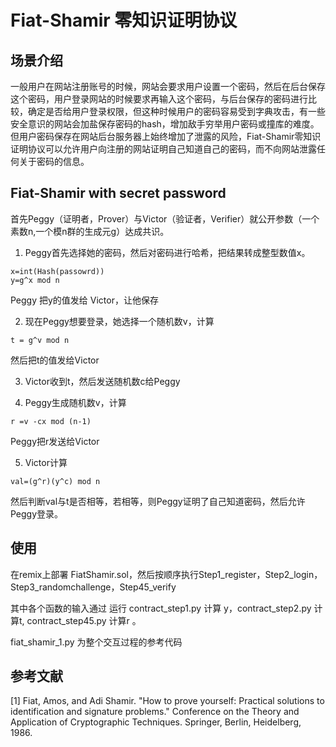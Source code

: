 # Fiat-Shamir 零知识证明协议

## 场景介绍
一般用户在网站注册账号的时候，网站会要求用户设置一个密码，然后在后台保存这个密码，用户登录网站的时候要求再输入这个密码，与后台保存的密码进行比较，确定是否给用户登录权限，但这种时候用户的密码容易受到字典攻击，有一些安全意识的网站会加盐保存密码的hash，增加敌手穷举用户密码或撞库的难度。但用户密码保存在网站后台服务器上始终增加了泄露的风险，Fiat-Shamir零知识证明协议可以允许用户向注册的网站证明自己知道自己的密码，而不向网站泄露任何关于密码的信息。  

## Fiat-Shamir with secret password
首先Peggy（证明者，Prover）与Victor（验证者，Verifier）就公开参数（一个素数n,一个模n群的生成元g）达成共识。  
1. Peggy首先选择她的密码，然后对密码进行哈希，把结果转成整型数值x。
```
x=int(Hash(passowrd))
y=g^x mod n
```
Peggy 把y的值发给 Victor，让他保存  

2. 现在Peggy想要登录，她选择一个随机数v，计算
```
t = g^v mod n
```
然后把t的值发给Victor   

3.  Victor收到t，然后发送随机数c给Peggy  

4.  Peggy生成随机数v，计算
```
r =v -cx mod (n-1) 
```
Peggy把r发送给Victor  

5.  Victor计算
```
val=(g^r)(y^c) mod n
```
然后判断val与t是否相等，若相等，则Peggy证明了自己知道密码，然后允许Peggy登录。

## 使用  
在remix上部署 FiatShamir.sol，然后按顺序执行Step1_register，Step2_login，Step3_randomchallenge，Step45_verify

其中各个函数的输入通过 运行 contract_step1.py 计算 y，contract_step2.py 计算t,  contract_step45.py 计算r 。

fiat_shamir_1.py 为整个交互过程的参考代码 

## 参考文献
[1] Fiat, Amos, and Adi Shamir. "How to prove yourself: Practical solutions to identification and signature problems." Conference on the Theory and Application of Cryptographic Techniques. Springer, Berlin, Heidelberg, 1986.